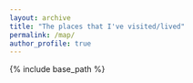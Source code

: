 ```yaml
---
layout: archive
title: "The places that I've visited/lived"
permalink: /map/
author_profile: true
---
```


{% include base_path %}

<html>
<head>
  <title>My Travel Map</title>
  <meta charset="utf-8" />
  <meta name="viewport" content="width=device-width, initial-scale=1.0">
  <link rel="stylesheet" href="https://unpkg.com/leaflet/dist/leaflet.css" />
  <style>
    #map { height: 100vh; }
  </style>
</head>
<body>
  <div id="map"></div>

  <script src="https://unpkg.com/leaflet/dist/leaflet.js"></script>
  <script>
    const map = L.map('map').setView([10, 10], 3);

    L.tileLayer('https://{s}.tile.openstreetmap.org/{z}/{x}/{y}.png', {
      attribution: '&copy; OpenStreetMap contributors'
    }).addTo(map);

    const locations = [
  [51.50609700613507, -0.13100357699231469, "London, UK"],
  [51.454221808102815, -2.5878198663371585, "Bristol, UK"],
  [51.37793543104405, -2.359340173854564, "Bath, UK"],
  [52.4795103752684, -1.8879851605385491, "Birmingham, UK"],
  [52.955028180927144, -1.1553010969961675, "Nottingham, UK"],   
  [55.867493903697664, -4.252465435368384, "Glasgow, UK"],
  [51.75149898185093, -1.2542533195511452, "Oxford, UK"],
  [52.62901549787241, 1.2995397492799585, "Norwich, UK"],
  [52.188114934404865, 0.2006293284257205, "Cambridge, UK"],
  [54.04407139344605, -2.8011226811415875, "Lancaster, UK"],
  [53.3691450738658, -1.370797786126028, "Sheffield, UK"],
  [53.96011481834575, -1.0220066724283572, "York, UK"],
  [53.480675548580244, -1.9411023500726563, "Manchester, UK"],
  [41.15727108920829, -8.626760871139524, "Porto, Portugal"],
  [41.545468852024115, -8.426184776233601, "Braga, Portugal"],
  [52.52260846062111, 13.396570401973973, "Berlin, Germany"],
  [50.07541988802119, 14.45737474520111, "Prague, Czechia"],
  [48.85814790470617, 2.3532114719243884, "Paris, France"],
  [38.905669551870176, -77.02064942344595, "Washington, D.C., USA"],
  [39.28943603208796, -76.60345755408721, "Baltimore, USA"],
  [40.70083265111221, -73.39742067505556, "New York, USA"],
  [41.81853384049103, -86.92999305273052, "Chicago, USA"],
  [38.882996720153166, -77.082147911314, "Arlington, USA"],
  [38.989228065641605, -76.93454772018893, "College Park, USA"],
  [42.325894662704755, -70.83710518059979, "Boston, USA"],
  [49.285208747911675, -123.05859945681277, "Vancouver, Canada"],
  [49.28581226882002, -122.78103632909878, "Coquitlam, Canada"],
  [49.25049704518672, -122.97597724313502, "Burnaby, Canada"],
  [49.16083705619697, -123.94126246836784, "Nanaimo, Canada"],
  [37.72916079679282, -121.33854919209256, "San Francisco, USA"],
  [31.419476302256047, 122.81786940297907, "Shanghai, China"],
  [22.324060634176035, 114.17371834319583, "Hongkong, China"],
  [22.547833044249305, 114.04735874974526, "Shenzhen, China"],
  [39.846900911268605, 117.11803173117819, "Beijing, China"],
  [30.501906428973715, 104.46055406371309, "Chengdu, China"]
];

    const pinIcon = L.icon({
      iconUrl: 'https://cdn-icons-png.flaticon.com/512/684/684908.png',
      iconSize: [32, 32],
      iconAnchor: [16, 32],
      popupAnchor: [0, -32]
    });

    locations.forEach(([lat, lng, label]) => {
      L.marker([lat, lng], { icon: pinIcon }).addTo(map).bindPopup(label);
    });
  </script>
</body>
</html>


